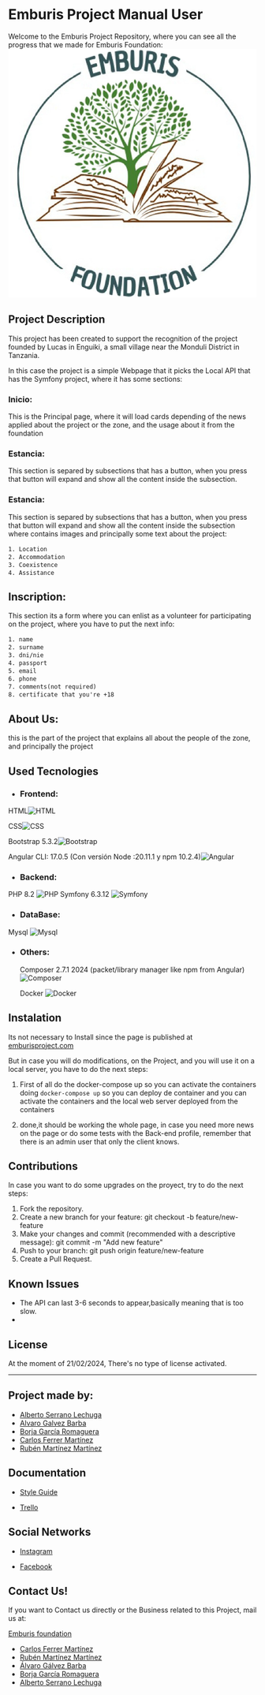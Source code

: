 # Emburis Project Manual User

Welcome to the Emburis Project Repository, where you can see all the progress that we made for Emburis Foundation:
![Logo](/src/assets/image/favicon.png)

## Project Description
This project has been created to support the recognition of the project founded by Lucas in Enguiki, a small village near the Monduli District in Tanzania.

In this case the project is a simple Webpage that it picks the Local API that has the Symfony project, where it has some sections:

### Inicio:
This is the Principal page, where it will load cards depending of the news applied about the project or the zone, and the usage about it from the foundation

### Estancia:
This section is separed by subsections that has a button, when you press that button will expand and show all the content inside the subsection.

### Estancia:
This section is separed by subsections that has a button, when you press that button will expand and show all the content inside the subsection where contains images and principally some text about the project:

    1. Location
    2. Accommodation
    3. Coexistence
    4. Assistance

##  Inscription:
This section its a form where you can enlist as a volunteer for participating on the project, where you have to put the next info:

    1. name
    2. surname
    3. dni/nie
    4. passport
    5. email
    6. phone 
    7. comments(not required)
    8. certificate that you're +18

## About Us: 
this is the part of the project that explains all about the people of the zone, and principally the project
 ## Used Tecnologies

- ### Frontend: 
 HTML![ HTML](https://manejandodatos.es/wp-content/uploads/2013/07/html5_logo.png)


 CSS![ CSS](https://cdn.iconscout.com/icon/free/png-256/free-css-131-722685.png?f=webp)

 Bootstrap 5.3.2![Bootstrap](https://cdn-icons-png.flaticon.com/256/5968/5968667.png)

 Angular CLI: 17.0.5 (Con versión Node :20.11.1 y npm 10.2.4)![Angular](https://static-00.iconduck.com/assets.00/angular-icon-256x256-czsu2dhq.png)
 
- ### Backend:
 PHP 8.2 ![PHP](https://cdn-icons-png.flaticon.com/256/5968/5968332.png)
Symfony 6.3.12 ![Symfony](https://d1yjjnpx0p53s8.cloudfront.net/styles/logo-thumbnail/s3/032013/symfony_black_01.png?itok=mh6RAYNa)

- ### DataBase: 
 Mysql ![Mysql](https://images.crunchbase.com/image/upload/c_pad,h_256,w_256,f_auto,q_auto:eco,dpr_1/v1488036310/olp7xvw7saxvs88gbdgq.png)
- ### Others: 
  Composer 2.7.1 2024 (packet/library manager like npm from Angular)![Composer](https://upload.wikimedia.org/wikipedia/commons/2/26/Logo-composer-transparent.png)

  Docker ![Docker](https://static-00.iconduck.com/assets.00/docker-icon-256x256-civ8fayy.png)

## Instalation

Its not necessary to Install since the page is published at [emburisproject.com](https://emburisproject.com)

But in case you will do modifications, on the Project, and you will use it on a local server, you have to do the next steps:

1. First of all do the docker-compose up so you can activate the containers doing `docker-compose up` so you can deploy de container and you can activate the containers and the local web server deployed from the containers

2. done,it should be working the whole page, in case you need more news on the page or do some tests with the Back-end profile, remember that there is an admin user that only the client knows.


## Contributions

In case  you want to do some upgrades on the proyect, try to do the next steps:


1. Fork the repository.
2. Create a new branch for your feature: git checkout -b feature/new-feature
3. Make your changes and commit (recommended with a descriptive message): git commit -m "Add new feature"
4. Push to your branch: git push origin feature/new-feature
5. Create a Pull Request.

## Known Issues

- The API can last 3-6 seconds to appear,basically meaning that is too slow.
- 

## License

At the moment of 21/02/2024, There's no type of license activated.

---

## Project made by:
- [Alberto Serrano Lechuga](https://www.github.com/zacky420)
- [Alvaro Galvez Barba](https://www.github.com/AlvaroGalvezBarba)
- [Borja García Romaguera](https://www.github.com/Borjagr)
- [Carlos Ferrer Martínez](https://www.github.com/CarlosFerrer07)
- [Rubén Martínez Martínez](https://www.github.com/5ruben5)


## Documentation

- [Style Guide](https://docs.google.com/document/d/1CZIEHMc7iWsie0EExKLMNHYiD-WuTE3HzC_yHf3c9Iw/edit?usp=sharing)

 - [Trello](https://trello.com/b/u30aCqvR/2daw24-equipo2)

## Social Networks

- [Instagram](https://www.instagram.com/emburisproject_/)

- [Facebook](https://www.facebook.com/profile.php?id=100063512257453)

## Contact Us!

If you want to Contact us directly or the Business related to this Project, mail us at:

[Emburis foundation](emburis@proyect.com)

- [Carlos Ferrer Martínez](cafema@floridauniverstaria.es)
- [Rubén Martínez Martínez](rumama@floridauniverstaria.es)
- [Álvaro Gálvez Barba](algaba@floridauniverstaria.es)
- [Borja García Romaguera](bogaro@floridauniverstaria.es)
- [Alberto Serrano Lechuga](alsele@floridauniverstaria.es)
